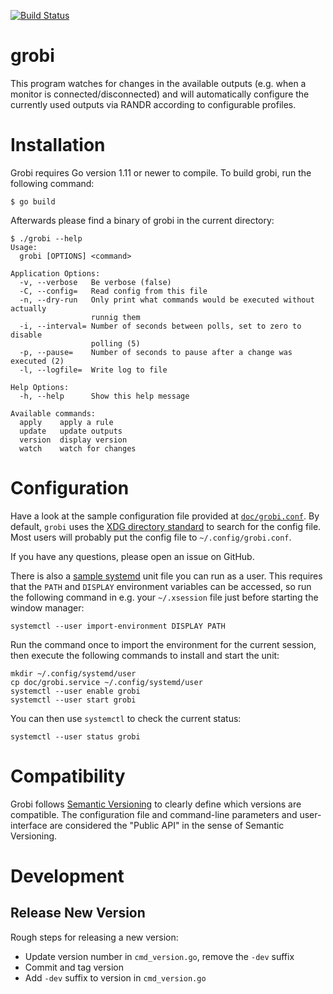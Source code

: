 [![Build Status](https://travis-ci.org/fd0/grobi.svg?branch=master)](https://travis-ci.org/fd0/grobi)

# grobi

This program watches for changes in the available outputs (e.g. when a monitor
is connected/disconnected) and will automatically configure the currently used
outputs via RANDR according to configurable profiles.

# Installation

Grobi requires Go version 1.11 or newer to compile. To build grobi, run the
following command:

```shell
$ go build
```

Afterwards please find a binary of grobi in the current directory:
```
$ ./grobi --help
Usage:
  grobi [OPTIONS] <command>

Application Options:
  -v, --verbose   Be verbose (false)
  -C, --config=   Read config from this file
  -n, --dry-run   Only print what commands would be executed without actually
                  runnig them
  -i, --interval= Number of seconds between polls, set to zero to disable
                  polling (5)
  -p, --pause=    Number of seconds to pause after a change was executed (2)
  -l, --logfile=  Write log to file

Help Options:
  -h, --help      Show this help message

Available commands:
  apply    apply a rule
  update   update outputs
  version  display version
  watch    watch for changes

```

# Configuration

Have a look at the sample configuration file provided at
[`doc/grobi.conf`](doc/grobi.conf). By default, `grobi` uses the [XDG directory
standard](https://standards.freedesktop.org/basedir-spec/basedir-spec-latest.html)
to search for the config file. Most users will probably put the config file to
`~/.config/grobi.conf`.

If you have any questions, please open an issue on GitHub.

There is also a [sample systemd](doc/grobi.service) unit file you can run as a
user. This requires that the `PATH` and `DISPLAY` environment variables can be
accessed, so run the following command in e.g. your `~/.xsession` file just
before starting the window manager:

```
systemctl --user import-environment DISPLAY PATH
```

Run the command once to import the environment for the current session, then
execute the following commands to install and start the unit:

```
mkdir ~/.config/systemd/user
cp doc/grobi.service ~/.config/systemd/user
systemctl --user enable grobi
systemctl --user start grobi
```

You can then use `systemctl` to check the current status:

```
systemctl --user status grobi
```

# Compatibility

Grobi follows [Semantic Versioning](http://semver.org) to clearly define which
versions are compatible. The configuration file and command-line parameters and
user-interface are considered the "Public API" in the sense of Semantic
Versioning.

# Development

## Release New Version

Rough steps for releasing a new version:
 * Update version number in `cmd_version.go`, remove the `-dev` suffix
 * Commit and tag version
 * Add `-dev` suffix to version in `cmd_version.go`
